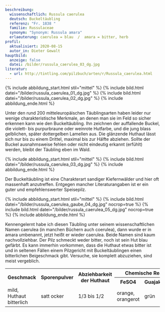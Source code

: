 ```yaml
---
beschreibung:
  wissenschaftlich: Russula caerulea
  deutsch: Buckeltäubling
  referenz: "Fr. 1838 "
  familie: Russulaceae
  synonym: "Synonym: Russula amara"
  erlaeuterung: caerulea = blau  /  amara = bitter, herb
profil:
  aktualisiert: 2020-08-15
  autor_in: Dieter Gewalt
hauptbild:
  anzeige: false
  datei: /bilder/russula_caerulea_03_dg.jpg
literatur:
  - url: http://tintling.com/pilzbuch/arten/r/Russula_caerulea.html
---
```

{% include abbildung_start.html stil="mittel" %}
{% include bild.html datei="/bilder/russula_caerulea_01_dg.jpg" %}
{% include bild.html datei="/bilder/russula_caerulea_02_dg.jpg" %}
{% include abbildung_ende.html %}

Unter den rund 200 mitteleuropäischen Täublingsarten haben leider nur wenige charakteristische Merkmale, an denen man sie im Feld so sicher erkennen kann wie den Buckeltäubling. Ihn zeichnen der auffallende Buckel, die violett- bis purpurbraune oder weinrote Hutfarbe, und die jung blass gelblichen, später dottergelben Lamellen aus. Die glänzende Huthaut lässt sich nur bis zu einem Drittel, maximal bis zur Hälfte abziehen. Sollte der Buckel ausnahmsweise fehlen oder nicht eindeutig erkannt (erfühlt) werden, bleibt der Täubling eben im Wald.

{% include abbildung_start.html stil="mittel" %}
{% include bild.html datei="/bilder/russula_caerulea_03_dg.jpg" %}
{% include abbildung_ende.html %}

Der Buckeltäubling ist eine Charakterart sandiger Kiefernwälder und hier oft massenhaft anzutreffen. Entgegen mancher Literaturangaben ist er ein guter und empfehlenswerter Speisepilz.

{% include abbildung_start.html stil="mittel" %}
{% include bild.html datei="/bilder/russula_caerulea_gaube_04_dg.jpg" nocrop=true %}
{% include bild.html datei="/bilder/russula_caerulea_05_dg.jpg" nocrop=true %}
{% include abbildung_ende.html %}

Kennengelernt habe ich diesen Täubling unter seinem wissenschaftlichen Namen caerulea (in manchen Büchern auch coerulea), dann wurde er in amara umbenannt, jetzt heißt er wieder caerulea. Beide Namen sind kaum nachvollziehbar. Der Pilz schmeckt weder bitter, noch ist sein Hut blau gefärbt. Es kann immerhin vorkommen, dass die Huthaut etwas bitter ist und in seltenen Fällen einem Pilzgericht mit Buckeltäublingen einen bitterlichen Beigeschmack gibt. Versuche, sie komplett abzuziehen, sind meist vergeblich.

<div class="table-responsive">
  <table class="table taeubling">
    <tr>
      <th rowspan="2">Geschmack</th>
      <th rowspan="2">Sporenpulver</th>
      <th rowspan="2">Abziehbarkeit der Huthaut</th>
      <th colspan="3" class="text-center">Chemische Reaktion</th>
    </tr>
    <tr>
      <th>FeSO4</th>
      <th>Guajak</th>
      <th>Phenol</th>
    </tr>
    <tr>
      <td>mild, Huthaut bitterlich</td>
      <td>satt ocker</td>
      <td>1/3 bis 1/2</td>
      <td>orange, orangerot</td>
      <td>grün</td>
      <td>rosa</td>    
    </tr>
  </table>
</div>
